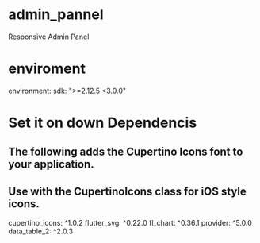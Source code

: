 # admin_pannel
 Responsive Admin Panel

# enviroment
 environment:
 sdk: ">=2.12.5 <3.0.0"
 
# Set it on down Dependencis
## The following adds the Cupertino Icons font to your application.
## Use with the CupertinoIcons class for iOS style icons.
 cupertino_icons: ^1.0.2
 flutter_svg: ^0.22.0
 fl_chart: ^0.36.1
 provider: ^5.0.0
 data_table_2: ^2.0.3